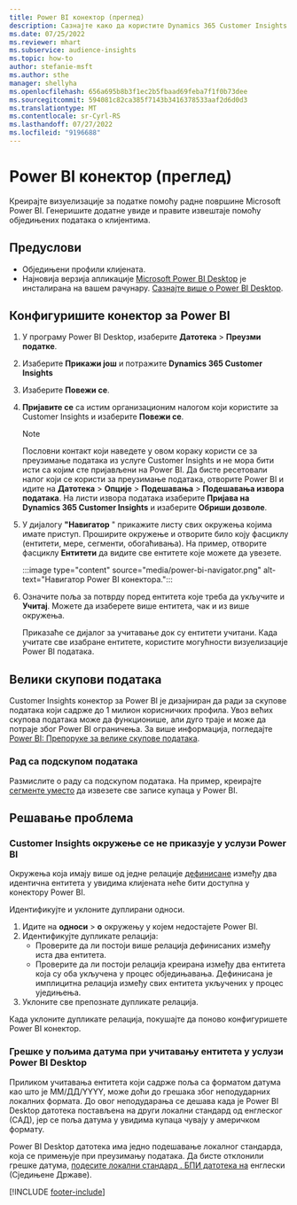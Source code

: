 ```yaml
---
title: Power BI конектор (преглед)
description: Сазнајте како да користите Dynamics 365 Customer Insights конектор у услузи Power BI.
ms.date: 07/25/2022
ms.reviewer: mhart
ms.subservice: audience-insights
ms.topic: how-to
author: stefanie-msft
ms.author: sthe
manager: shellyha
ms.openlocfilehash: 656a695b8b3f1ec2b5fbaad69feba7f1f0b73dee
ms.sourcegitcommit: 594081c82ca385f7143b3416378533aaf2d6d0d3
ms.translationtype: MT
ms.contentlocale: sr-Cyrl-RS
ms.lasthandoff: 07/27/2022
ms.locfileid: "9196688"
---
```

# <a name="power-bi-connector-preview"></a>Power BI конектор (преглед)

Креирајте визуелизације за податке помоћу радне површине Microsoft Power BI. Генеришите додатне увиде и правите извештаје помоћу обједињених података о клијентима.

## <a name="prerequisites"></a>Предуслови

- Обједињени профили клијената.
- Најновија верзија апликације [Microsoft Power BI Desktop](https://powerbi.microsoft.com/desktop/) је инсталирана на вашем рачунару. [Сазнајте више о Power BI Desktop](/power-bi/desktop-what-is-desktop).

## <a name="configure-the-connector-for-power-bi"></a>Конфигуришите конектор за Power BI

1. У програму Power BI Desktop, изаберите **Датотека** > **Преузми податке**.

1. Изаберите **Прикажи још** и потражите **Dynamics 365 Customer Insights**

1. Изаберите **Повежи се**.

1. **Пријавите се** са истим организационим налогом који користите за Customer Insights и изаберите **Повежи се**.
   > [!NOTE]
   > Пословни контакт који наведете у овом кораку користи се за преузимање података из услуге Customer Insights и не мора бити исти са којим сте пријављени на Power BI. Да бисте ресетовали налог који се користи за преузимање података, отворите Power BI и идите на **Датотека** > **Опције** > **Подешавања** > **Подешавања извора података**. На листи извора података изаберите **Пријава на Dynamics 365 Customer Insights** и изаберите **Обриши дозволе**.  

1. У дијалогу **"Навигатор** " прикажите листу свих окружења којима имате приступ. Проширите окружење и отворите било коју фасциклу (ентитети, мере, сегменти, обогаћивања). На пример, отворите фасциклу **Ентитети** да видите све ентитете које можете да увезете.

   :::image type="content" source="media/power-bi-navigator.png" alt-text="Навигатор Power BI конектора.":::

1. Означите поља за потврду поред ентитета које треба да укључите и **Учитај**. Можете да изаберете више ентитета, чак и из више окружења.

   Приказаће се дијалог за учитавање док су ентитети учитани. Када учитате све изабране ентитете, користите могућности визуелизације Power BI података.

## <a name="large-data-sets"></a>Велики скупови података

Customer Insights конектор за Power BI је дизајниран да ради за скупове података који садрже до 1 милион корисничких профила. Увоз већих скупова података може да функционише, али дуго траје и може да потраје због Power BI ограничења. За више информација, погледајте [Power BI: Препоруке за велике скупове података](/power-bi/admin/service-premium-what-is#large-datasets).

### <a name="work-with-a-subset-of-data"></a>Рад са подскупом података

Размислите о раду са подскупом података. На пример, креирајте [сегменте уместо](segments.md) да извезете све записе купаца у Power BI.

## <a name="troubleshooting"></a>Решавање проблема

### <a name="customer-insights-environment-doesnt-show-in-power-bi"></a>Customer Insights окружење се не приказује у услузи Power BI

Окружења која имају више од једне релације [дефинисане](relationships.md) између два идентична ентитета у увидима клијената неће бити доступна у конектору Power BI.

Идентификујте и уклоните дуплирани односи.

1. Идите на **односи** > **о** окружењу у којем недостајете Power BI.
1. Идентификујте дупликате релација:
   - Проверите да ли постоји више релација дефинисаних између иста два ентитета.
   - Проверите да ли постоји релација креирана између два ентитета која су оба укључена у процес обједињавања. Дефинисана је имплицитна релација између свих ентитета укључених у процес уједињења.
1. Уклоните све препознате дупликате релација.

Када уклоните дупликате релација, покушајте да поново конфигуришете Power BI конектор.

### <a name="errors-on-date-fields-when-loading-entities-in-power-bi-desktop"></a>Грешке у пољима датума при учитавању ентитета у услузи Power BI Desktop

Приликом учитавања ентитета који садрже поља са форматом датума као што је ММ/ДД/YYYY, може доћи до грешака због неподударних локалних формата. До овог неподударања се дешава када је Power BI Desktop датотека постављена на други локални стандард од енглеског (САД), јер се поља датума у увидима купаца чувају у америчком формату.

Power BI Desktop датотека има једно подешавање локалног стандарда, која се примењује при преузимању података. Да бисте отклонили грешке датума, [подесите локални стандард . БПИ датотека на](/power-bi/fundamentals/supported-languages-countries-regions#choose-the-language-or-locale-of-power-bi-desktop) енглески (Сједињене Државе).

[!INCLUDE [footer-include](includes/footer-banner.md)]

